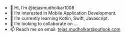 - 👋 Hi, I’m @tejasmudholkar1008
- 👀 I’m interested in Mobile Application Development.
- 🌱 I’m currently learning Kotlin, Swift, Javascript.
- 💞️ I’m looking to collaborate on ...
- 📫 Reach me on email: tejas.mudholkar@outlook.com

<!---
tejasmudholkar1008/tejasmudholkar1008 is a ✨ special ✨ repository because its `README.md` (this file) appears on your GitHub profile.
You can click the Preview link to take a look at your changes.
--->
